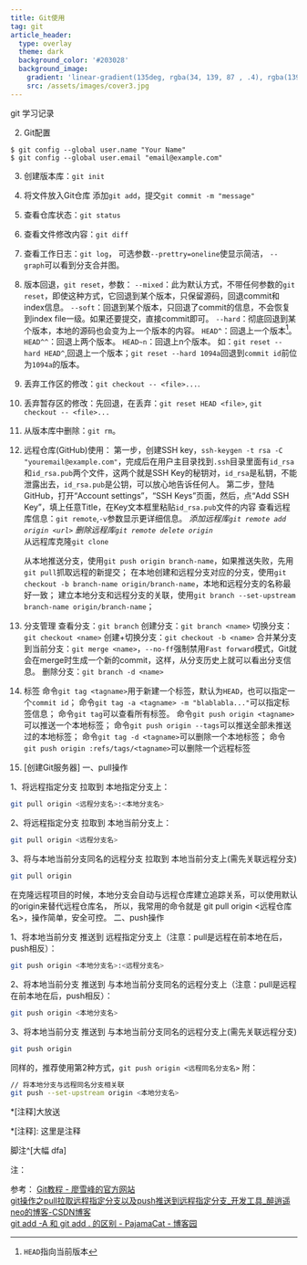 ```yaml
---
title: Git使用
tag: git
article_header:
  type: overlay
  theme: dark
  background_color: '#203028'
  background_image:
    gradient: 'linear-gradient(135deg, rgba(34, 139, 87 , .4), rgba(139, 34, 139, .4))'
    src: /assets/images/cover3.jpg
---
```


git 学习记录  
<!--more-->

2. Git配置
```
$ git config --global user.name "Your Name"
$ git config --global user.email "email@example.com"
```
3. 创建版本库：```git init```

4. 将文件放入Git仓库
    添加```git add```，提交```git commit -m "message"```

5. 查看仓库状态：```git status```

6. 查看文件修改内容：```git diff```

7. 查看工作日志：```git log```， 可选参数`--prettry=oneline`使显示简洁， `--graph`可以看到分支合并图。

8. 版本回退，```git reset```，参数：
    ``--mixed``：此为默认方式，不带任何参数的``git reset``，即使这种方式，它回退到某个版本，只保留源码，回退commit和index信息。
    ``--soft``：回退到某个版本，只回退了commit的信息，不会恢复到index file一级。如果还要提交，直接commit即可。
    ``--hard``：彻底回退到某个版本，本地的源码也会变为上一个版本的内容。
    ``HEAD^``：回退上一个版本[^1]。
    ``HEAD^^``：回退上两个版本。
    ``HEAD~n``：回退上n个版本。
    如：``git reset --hard HEAD^``,回退上一个版本；``git reset --hard 1094a``回退到``commit id``前位为``1094a``的版本。

10. 丢弃工作区的修改：``git checkout -- <file>...``.

11. 丢弃暂存区的修改：先回退，在丢弃：``git reset HEAD <file>``, ``git checkout -- <file>...``

12. 从版本库中删除：``git rm``。

13. 远程仓库(GitHub)使用：
     第一步，创建SSH key，``ssh-keygen -t rsa -C "youremail@example.com"``，完成后在用户主目录找到``.ssh``目录里面有``id_rsa``和``id_rsa.pub``两个文件，这两个就是SSH Key的秘钥对，``id_rsa``是私钥，不能泄露出去，`id_rsa.pub`是公钥，可以放心地告诉任何人。
     第二步，登陆GitHub，打开“Account settings”，“SSH Keys”页面，然后，点“Add SSH Key”，填上任意Title，在Key文本框里粘贴`id_rsa.pub`文件的内容
     查看远程库信息：`git remote`,`-v`参数显示更详细信息。
 *添加远程库`git remote add origin <url>`*
*删除远程库`git remote delete origin`*    
 从远程库克隆`git clone`
    
     从本地推送分支，使用`git push origin branch-name`，如果推送失败，先用`git pull`抓取远程的新提交；
     在本地创建和远程分支对应的分支，使用`git checkout -b branch-name origin/branch-name`，本地和远程分支的名称最好一致；
 建立本地分支和远程分支的关联，使用`git branch --set-upstream branch-name origin/branch-name`；
    
13. 分支管理
      查看分支：`git branch`
      创建分支：`git branch <name>`
      切换分支：`git checkout <name>`
      创建+切换分支：`git checkout -b <name>`
      合并某分支到当前分支：`git merge <name>`，`--no-ff`强制禁用`Fast forward`模式，Git就会在merge时生成一个新的commit，这样，从分支历史上就可以看出分支信息。
      删除分支：`git branch -d <name>`

14. 标签
     命令`git tag <tagname>`用于新建一个标签，默认为`HEAD`，也可以指定一个`commit id`；
     命令`git tag -a <tagname> -m "blablabla..."`可以指定标签信息；
     命令`git tag`可以查看所有标签。
     命令`git push origin <tagname>`可以推送一个本地标签；
     命令`git push origin --tags`可以推送全部未推送过的本地标签；
     命令`git tag -d <tagname>`可以删除一个本地标签；
     命令`git push origin :refs/tags/<tagname>`可以删除一个远程标签

15. [创建Git服务器]
     一、pull操作

1、将远程指定分支 拉取到 本地指定分支上：

```bash
git pull origin <远程分支名>:<本地分支名>
```

2、将远程指定分支 拉取到 本地当前分支上：

```bash
git pull origin <远程分支名>
```

3、将与本地当前分支同名的远程分支 拉取到 本地当前分支上(需先关联远程分支)

```bash
git pull origin
```

在克隆远程项目的时候，本地分支会自动与远程仓库建立追踪关系，可以使用默认的origin来替代远程仓库名，
所以，我常用的命令就是 git pull origin <远程仓库名>，操作简单，安全可控。
二、push操作

1、将本地当前分支 推送到 远程指定分支上（注意：pull是远程在前本地在后，push相反）：

```bash
git push origin <本地分支名>:<远程分支名>
```

2、将本地当前分支 推送到 与本地当前分支同名的远程分支上（注意：pull是远程在前本地在后，push相反）：

```bash
git push origin <本地分支名>
```

3、将本地当前分支 推送到 与本地当前分支同名的远程分支上(需先关联远程分支)

```bash
git push origin
```

同样的，推荐使用第2种方式，`git push origin <远程同名分支名>`
附：

```bash
// 将本地分支与远程同名分支相关联
git push --set-upstream origin <本地分支名>
```
*[注释]大放送

*[注释]: 这里是注释

脚注^[大幅 dfa]



注：  

[^1]:``HEAD``指向当前版本

参考：
[Git教程 - 廖雪峰的官方网站](https://www.liaoxuefeng.com/wiki/896043488029600)  
[git操作之pull拉取远程指定分支以及push推送到远程指定分支_开发工具_醉逍遥neo的博客-CSDN博客](https://blog.csdn.net/u010059669/article/details/82670484)  
[git add -A 和 git add . 的区别 - PajamaCat - 博客园](https://www.cnblogs.com/skura23/p/5859243.html)

